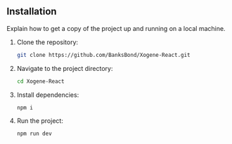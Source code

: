 ## Installation

Explain how to get a copy of the project up and running on a local machine.

1. Clone the repository:

    ```sh
    git clone https://github.com/BanksBond/Xogene-React.git
    ```

2. Navigate to the project directory:

    ```sh
    cd Xogene-React
    ```

3. Install dependencies:

    ```sh
    npm i
    ```

4. Run the project:

    ```sh
    npm run dev
    ```
